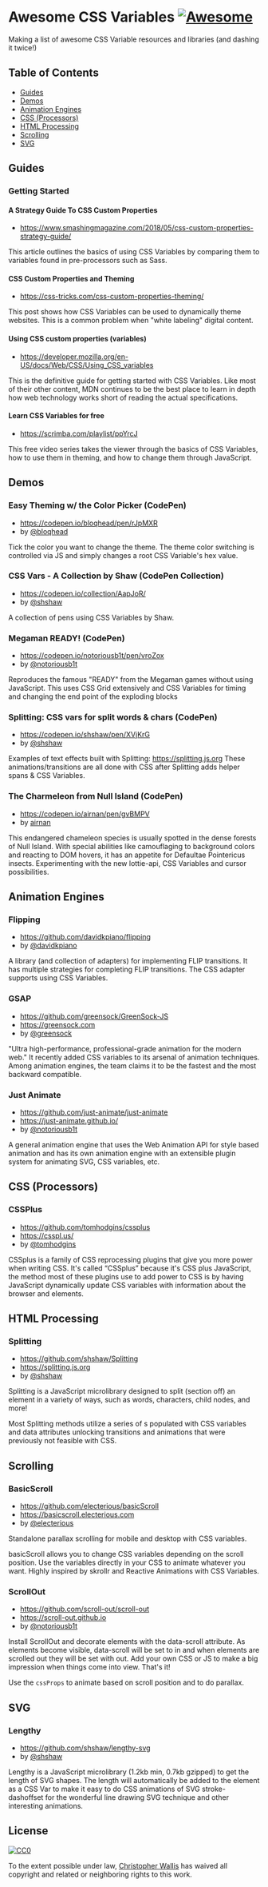 # Awesome CSS Variables [![Awesome](https://awesome.re/badge-flat.svg)](https://awesome.re)

Making a list of awesome CSS Variable resources and libraries (and dashing it twice!)

## Table of Contents

- [Guides](#guides)
- [Demos](#demos)
- [Animation Engines](#animation-engines)
- [CSS (Processors)](#css-processors)
- [HTML Processing](#html-processing)
- [Scrolling](#scrolling)
- [SVG](#svg)

## Guides

### Getting Started

#### A Strategy Guide To CSS Custom Properties
* https://www.smashingmagazine.com/2018/05/css-custom-properties-strategy-guide/ 

This article outlines the basics of using CSS Variables by comparing them to variables found in pre-processors such as Sass.   

#### CSS Custom Properties and Theming
* https://css-tricks.com/css-custom-properties-theming/ 

This post shows how CSS Variables can be used to dynamically theme websites.  This is a common problem when "white labeling" digital content.

#### Using CSS custom properties (variables)
* https://developer.mozilla.org/en-US/docs/Web/CSS/Using_CSS_variables 

This is the definitive guide for getting started with CSS Variables. Like most of their other content, MDN continues to be the best place to learn in depth how web technology works short of reading the actual specifications.

#### Learn CSS Variables for free
* https://scrimba.com/playlist/ppYrcJ

This free video series takes the viewer through the basics of CSS Variables, how to use them in theming, and how to change them through JavaScript.

## Demos

### Easy Theming w/ the Color Picker (CodePen)
* https://codepen.io/bloqhead/pen/rJpMXR
* by [@bloqhead](https://codepen.io/bloqhead)

Tick the color you want to change the theme. The theme color switching is controlled via JS and simply changes a root CSS Variable's hex value. 

### CSS Vars - A Collection by Shaw (CodePen Collection)
* https://codepen.io/collection/AapJoR/
* by [@shshaw](https://codepen.io/shshaw)

A collection of pens using CSS Variables by Shaw.

### Megaman READY! (CodePen)
* https://codepen.io/notoriousb1t/pen/vroZox
* by [@notoriousb1t](https://github.com/notoriousb1t)

Reproduces the famous "READY" from the Megaman games without using JavaScript.  This uses CSS Grid extensively and CSS Variables for timing and changing the end point of the exploding blocks

### Splitting: CSS vars for split words & chars (CodePen)
* https://codepen.io/shshaw/pen/XVjKrG
* by [@shshaw](https://codepen.io/shshaw)

Examples of text effects built with Splitting: https://splitting.js.org
These animations/transitions are all done with CSS after Splitting adds helper spans & CSS Variables.

### The Charmeleon from Null Island (CodePen)
* https://codepen.io/airnan/pen/gvBMPV
* by [airnan](https://codepen.io/airnan/)

This endangered chameleon species is usually spotted in the dense forests of Null Island.
With special abilities like camouflaging to background colors and reacting to DOM hovers, it has an appetite for Defaultae Pointericus insects.
Experimenting with the new lottie-api, CSS Variables and cursor possibilities.

## Animation Engines

### Flipping
* https://github.com/davidkpiano/flipping
* by [@davidkpiano](https://github.com/davidkpiano)

A library (and collection of adapters) for implementing FLIP transitions.  It has multiple strategies for completing FLIP transitions.  The CSS adapter supports using CSS Variables.

### GSAP
* https://github.com/greensock/GreenSock-JS 
* https://greensock.com 
* by [@greensock](https://github.com/greensock)

"Ultra high-performance, professional-grade animation for the modern web."  It recently added CSS variables to its arsenal of animation techniques.  Among animation engines, the team claims it to be the fastest and the most backward compatible.

### Just Animate 
* https://github.com/just-animate/just-animate
* https://just-animate.github.io/
* by [@notoriousb1t](https://github.com/notoriousb1t)

A general animation engine that uses the Web Animation API for style based animation and has its own animation engine with an extensible plugin system for animating SVG, CSS variables, etc.

## CSS (Processors)

### CSSPlus
* https://github.com/tomhodgins/cssplus
* https://csspl.us/
* by [@tomhodgins](https://github.com/tomhodgins)
 
CSSplus is a family of CSS reprocessing plugins that give you more power when writing CSS. It's called “CSSplus” because it's CSS plus JavaScript, the method most of these plugins use to add power to CSS is by having JavaScript dynamically update CSS variables with information about the browser and elements.

## HTML Processing

### Splitting 
* https://github.com/shshaw/Splitting
* https://splitting.js.org
* by [@shshaw](https://github.com/shshaw)

Splitting is a JavaScript microlibrary designed to split (section off) an element in a variety of ways, such as words, characters, child nodes, and more!

Most Splitting methods utilize a series of <span>s populated with CSS variables and data attributes unlocking transitions and animations that were previously not feasible with CSS.

## Scrolling

### BasicScroll 
* https://github.com/electerious/basicScroll
* https://basicscroll.electerious.com
* by [@electerious](https://github.com/electerious)

Standalone parallax scrolling for mobile and desktop with CSS variables.

basicScroll allows you to change CSS variables depending on the scroll position. Use the variables directly in your CSS to animate whatever you want. Highly inspired by skrollr and Reactive Animations with CSS Variables.

### ScrollOut 
* https://github.com/scroll-out/scroll-out
* https://scroll-out.github.io
* by [@notoriousb1t](https://github.com/notoriousb1t)

Install ScrollOut and decorate elements with the data-scroll attribute. As elements become visible, data-scroll will be set to in and when elements are scrolled out they will be set with out. Add your own CSS or JS to make a big impression when things come into view. That's it!

Use the `cssProps` to animate based on scroll position and to do parallax.

## SVG

### Lengthy 
* https://github.com/shshaw/lengthy-svg
* by [@shshaw](https://github.com/shshaw)

Lengthy is a JavaScript microlibrary (1.2kb min, 0.7kb gzipped) to get the length of SVG shapes. The length will automatically be added to the element as a CSS Var to make it easy to do CSS animations of SVG stroke-dashoffset for the wonderful line drawing SVG technique and other interesting animations.



## License

[![CC0](http://mirrors.creativecommons.org/presskit/buttons/88x31/svg/cc-zero.svg)](https://creativecommons.org/publicdomain/zero/1.0/)

To the extent possible under law, [Christopher Wallis](https://twitter.com/notoriousb1t) has waived all copyright and related or neighboring rights to this work.
